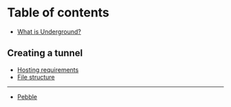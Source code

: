 # Table of contents

* [What is Underground?](README.md)

## Creating a tunnel

* [Hosting requirements](creating-a-tunnel/hosting-requirements.md)
* [File structure](creating-a-tunnel/file-structure.md)

***

* [Pebble](pebble.md)
